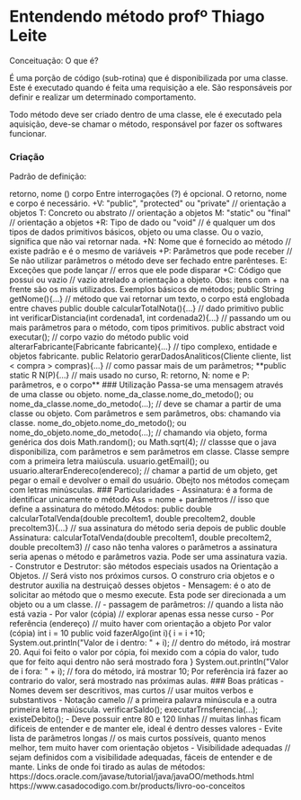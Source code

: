 # Entendendo método profº Thiago Leite

Conceituação: O que é?

É uma porção de código (sub-rotina) que é disponibilizada por uma classe. Este é executado quando é feita uma requisição a ele. São responsáveis por definir e realizar um determinado comportamento.

Todo método deve ser criado dentro de uma classe, ele é executado pela aquisição, deve-se chamar o método, responsável por fazer os softwares funcionar.

### Criação

Padrão de definição:



<?visibilidade? > <?tipo? > <?modificador? > retorno, nome (<?parâmetros? >) <?exceções? > corpo



Entre interrogações (?) é opcional. O retorno, nome e corpo é necessário.



+V: "public", "protected" ou "private" // orientação a objetos



T: Concreto ou abstrato // orientação a objetos



M: "static" ou "final" // orientação a objetos



+R: Tipo de dado ou "void" // é qualquer um dos tipos de dados primitivos básicos, objeto ou uma classe. Ou o vazio, significa que não vai retornar nada.



+N: Nome que é fornecido ao método // existe padrão e é o mesmo de variáveis



+P: Parâmetros que pode receber // Se não utilizar parâmetros o método deve ser fechado entre parênteses.



E: Exceções que pode lançar // erros que ele pode disparar



+C: Código que possui ou vazio // vazio atrelado a orientação a objeto.



Obs: itens com + na frente são os mais utilizados.



Exemplos básicos de métodos;



public String getNome(){...} // método que vai retornar um texto, o corpo está englobada entre chaves



public double calcularTotalNota(){...} // dado primitivo



public int verificarDistancia(int cordenada1, int cordenada2){...} // passando um ou mais parâmetros para o método, com tipos primitivos.



public abstract void executar(); // corpo vazio do método



public void alterarFabricante(Fabricante fabricante){...} // tipo complexo, entidade e objetos fabricante.



public Relatorio gerarDadosAnaliticos(Cliente cliente, list < compra > compras){...} // como passar mais de um parâmetros;



**public static R N(P){...} // mais usado no curso, R: retorno, N: nome e P: parâmetros, e o corpo**

### Utilização



Passa-se uma mensagem através de uma classe ou objeto.



nome_da_classe.nome_do_metodo(); ou nome_da_classe.nome_do_metodo(...); // deve se chamar a partir de uma classe ou objeto. Com parâmetros e sem parâmetros, obs: chamando via classe.



nome_do_objeto.nome_do_metodo(); ou nome_do_objeto.nome_do_metodo(...); // chamando via objeto, forma genérica dos dois



Math.random(); ou Math.sqrt(4); // classse que o java disponibiliza, com parâmetros e sem parâmetros em classe. Classe sempre com a primeira letra maiúscula. 



usuario.getEmail(); ou usuario.alterarEndereco(endereco); // chamar a partid de um objeto, get pegar o email e devolver o email do usuário. Obejto nos métodos começam com letras minúsculas. 



### Particularidades

- Assinatura: é a forma de identificar unicamente o método

Ass = nome + parâmetros // isso que define a assinatura do método.

​	

Métodos:



public double calcularTotalVenda(double precoItem1, double precoItem2, double precoItem3){...}

// sua assinatura do método seria depois de public double

​	Assinatura:



calcularTotalVenda(double precoItem1, double precoItem2, double precoItem3)

// caso não tenha valores o parâmetros a assinatura seria apenas o método e parâmetros vazia. Pode ser uma assinatura vazia.



- Construtor e Destrutor: são métodos especiais usados na Orientação a Objetos. // Será visto nos próximos cursos. O construro cria objetos e o destrutor auxilia na destruiçaõ desses objetos

- Mensagem: é o ato de solicitar ao método que o mesmo execute. Esta pode ser direcionada a um objeto ou a um classe. // 

- passagem de parâmetros: // quando a lista não está vazia

   
   
  - Por valor (cópia) // explorar apenas essa nesse curso
  - Por referência (endereço) //  muito haver com orientação a objeto

  

  Por valor (cópia)

  int i = 10

  public void fazerAlgo(int i){

  i = i +10;

  System.out.println("Valor de i dentro: " + i); // dentro do método, irá mostrar 20. Aqui foi feito o valor por cópia, foi mexido com a cópia do valor, tudo que for feito aqui dentro não será mostrado fora
  
  }
  
  System.out.println("Valor de i fora: " + i); // fora do método, irá mostrar 10;



Por referência irá fazer ao contrario do valor, será mostrado nas próximas aulas.



### Boas práticas



- Nomes devem ser descritivos, mas curtos // usar muitos verbos e substantivos
- Notação camelo // a primeira palavra minúscula e a outra primeira letra maiúscula. 

verificarSaldo(); executarTrnsferencia(...); existeDebito();

- Deve possuir entre 80 e 120 linhas // muitas linhas ficam difíceis de entender e de manter ele, ideal é dentro desses valores
- Evite lista de parâmetros longas // os mais curtos possíveis, quanto menos melhor, tem muito haver com orientação objetos
- Visibilidade adequadas // sejam definidos com a visibilidade adequadas, fáceis de entender e de mante.





Links de onde foi tirado as aulas de métodos:

https://docs.oracle.com/javase/tutorial/java/javaOO/methods.html

https://www.casadocodigo.com.br/products/livro-oo-conceitos